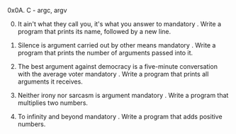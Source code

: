 0x0A. C - argc, argv

0. It ain't what they call you, it's what you answer to mandatory
   . Write a program that prints its name, followed by a new line.

1. Silence is argument carried out by other means mandatory
   . Write a program that prints the number of arguments passed into it.

2. The best argument against democracy is a five-minute conversation with the average voter mandatory
   . Write a program that prints all arguments it receives.

3. Neither irony nor sarcasm is argument mandatory
   . Write a program that multiplies two numbers.

4. To infinity and beyond mandatory
   . Write a program that adds positive numbers.


